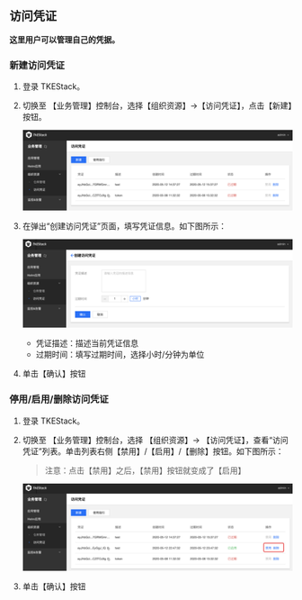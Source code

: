 
## 访问凭证

**这里用户可以管理自己的凭据。**

### 新建访问凭证
  1. 登录 TKEStack。

  2. 切换至 【业务管理】控制台，选择【组织资源】->【访问凭证】，点击【新建】按钮。

      ![创建访问凭证](https://github.com/tkestack/tke/blob/master/docs/images/新建访问凭证-resource.png?raw=true)

  3. 在弹出“创建访问凭证”页面，填写凭证信息。如下图所示：

      ![创建访问凭证](https://github.com/tkestack/tke/blob/master/docs/images/新建访问凭证-resource-1.png?raw=true)

      * 凭证描述：描述当前凭证信息
      * 过期时间：填写过期时间，选择小时/分钟为单位

  4. 单击【确认】按钮

### 停用/启用/删除访问凭证

  1. 登录 TKEStack。

  2. 切换至 【业务管理】控制台，选择 【组织资源】-> 【访问凭证】，查看“访问凭证”列表。单击列表右侧【禁用】/【启用】/【删除】按钮。如下图所示：

     > 注意：点击【禁用】之后，【禁用】按钮就变成了【启用】

     ![禁用启用按钮](https://github.com/tkestack/tke/blob/master/docs/images/access-card.png?raw=true)

  3. 单击【确认】按钮